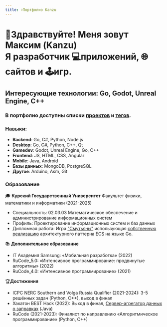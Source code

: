 ```yaml
---
title: 💀Портфолио Kanzu
---
```

# 👋Здравствуйте! Меня зовут **Максим** (Kanzu)<br />Я разработчик 💻приложений, 🌐сайтов и 🕹️игр.

## Интересующие технологии: Go, Godot, Unreal Engine, С++

### В портфолио доступны списки [проектов](Проекты/) и [тегов](tags/).

### Навыки:
* **Backend**: Go, C#, Python, Node.js
* **Desktop**: Go, C#, Python, C++, Qt
* **Gamedev**: Godot, Unreal Engine, Go, С++
* **Frontend**: JS, HTML, CSS, Angular
* **Mobile**: Java, Android
* **Базы данных**: MongoDB, PostgreSQL
* **Другое**: Arduino, Asm, Git

### Образование
🎓 **Курский Государственный Университет**
Факультет физики, математики и информатики (2021-2025)
- Специальность: 02.03.03 Математическое обеспечение и администрирование информационных систем
- Профиль: Проектирование информационных систем и баз данных
- Дипломная работа: Игра ["Смутьяны"](Проекты/strategy-game) использующая [собственную реализацию](Проекты/go-ecs) архитектурного паттерна ECS на языке Go.

📚 **Дополнительное образование**
* IT Академия Samsung: «Мобильная разработка» (2022)
* RuCode_5.0: «Интенсивное программирование: продвинутые алгоритмы» (2022)
* RuCode_4.0: «Интенсивное программирование» (2021)

🏆**Достижения**
* ICPC NERC Southern and Volga Russia Qualifier (2021-2024): 3-5 решённых задач (Python, С++), выход в финал
* Хакатон BEST Hack (2022): Выход в финал, [Сервер-агрегатор данных о заправках](Проекты/besthack22) (Java)
* RuCode (2021-2023): Финалист по направлению «Алгоритмическое программирование» (Python, С++)